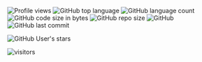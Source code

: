 ![Profile views](https://gpvc.arturio.dev/antimx) ![GitHub top language](https://img.shields.io/github/languages/top/antimx/README) ![GitHub language count](https://img.shields.io/github/languages/count/antimx/README)
![GitHub code size in bytes](https://img.shields.io/github/languages/code-size/antimx/README)
![GitHub repo size](https://img.shields.io/github/repo-size/BEPb/README) ![GitHub](https://img.shields.io/github/license/antimx/README) ![GitHub last commit](https://img.shields.io/github/last-commit/BEPb/README)

![GitHub User's stars](https://img.shields.io/github/stars/BEPb?style=social)
<p align="left">
<img src="https://visitor-badge.laobi.icu/badge?page_id=BEPb.README" alt="visitors"/>
</p>

